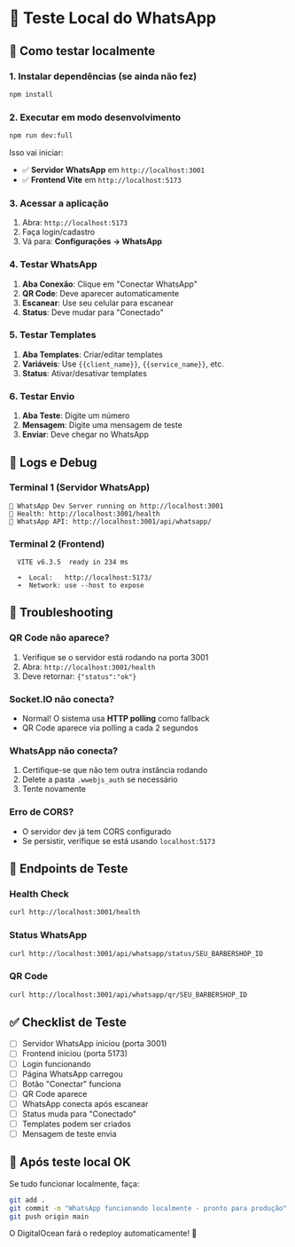 # 🧪 Teste Local do WhatsApp

## 🚀 Como testar localmente

### 1. **Instalar dependências** (se ainda não fez)
```bash
npm install
```

### 2. **Executar em modo desenvolvimento**
```bash
npm run dev:full
```

Isso vai iniciar:
- ✅ **Servidor WhatsApp** em `http://localhost:3001`
- ✅ **Frontend Vite** em `http://localhost:5173`

### 3. **Acessar a aplicação**
1. Abra: `http://localhost:5173`
2. Faça login/cadastro
3. Vá para: **Configurações → WhatsApp**

### 4. **Testar WhatsApp**
1. **Aba Conexão**: Clique em "Conectar WhatsApp"
2. **QR Code**: Deve aparecer automaticamente
3. **Escanear**: Use seu celular para escanear
4. **Status**: Deve mudar para "Conectado"

### 5. **Testar Templates**
1. **Aba Templates**: Criar/editar templates
2. **Variáveis**: Use `{{client_name}}`, `{{service_name}}`, etc.
3. **Status**: Ativar/desativar templates

### 6. **Testar Envio**
1. **Aba Teste**: Digite um número
2. **Mensagem**: Digite uma mensagem de teste
3. **Enviar**: Deve chegar no WhatsApp

## 🔧 Logs e Debug

### **Terminal 1** (Servidor WhatsApp)
```
🚀 WhatsApp Dev Server running on http://localhost:3001
📱 Health: http://localhost:3001/health
💬 WhatsApp API: http://localhost:3001/api/whatsapp/
```

### **Terminal 2** (Frontend)
```
  VITE v6.3.5  ready in 234 ms

  ➜  Local:   http://localhost:5173/
  ➜  Network: use --host to expose
```

## 🐛 Troubleshooting

### **QR Code não aparece?**
1. Verifique se o servidor está rodando na porta 3001
2. Abra: `http://localhost:3001/health`
3. Deve retornar: `{"status":"ok"}`

### **Socket.IO não conecta?**
- Normal! O sistema usa **HTTP polling** como fallback
- QR Code aparece via polling a cada 2 segundos

### **WhatsApp não conecta?**
1. Certifique-se que não tem outra instância rodando
2. Delete a pasta `.wwebjs_auth` se necessário
3. Tente novamente

### **Erro de CORS?**
- O servidor dev já tem CORS configurado
- Se persistir, verifique se está usando `localhost:5173`

## 📱 Endpoints de Teste

### **Health Check**
```bash
curl http://localhost:3001/health
```

### **Status WhatsApp**
```bash
curl http://localhost:3001/api/whatsapp/status/SEU_BARBERSHOP_ID
```

### **QR Code**
```bash
curl http://localhost:3001/api/whatsapp/qr/SEU_BARBERSHOP_ID
```

## ✅ Checklist de Teste

- [ ] Servidor WhatsApp iniciou (porta 3001)
- [ ] Frontend iniciou (porta 5173)
- [ ] Login funcionando
- [ ] Página WhatsApp carregou
- [ ] Botão "Conectar" funciona
- [ ] QR Code aparece
- [ ] WhatsApp conecta após escanear
- [ ] Status muda para "Conectado"
- [ ] Templates podem ser criados
- [ ] Mensagem de teste envia

## 🚀 Após teste local OK

Se tudo funcionar localmente, faça:

```bash
git add .
git commit -m "WhatsApp funcionando localmente - pronto para produção"
git push origin main
```

O DigitalOcean fará o redeploy automaticamente! 🎉
